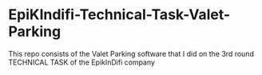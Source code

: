 # EpiKIndifi-Technical-Task-Valet-Parking
 This repo consists of the Valet Parking software that I did on the 3rd round TECHNICAL TASK of the EpikInDifi company
